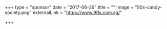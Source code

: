 +++
type = "sponsor"
date = "2017-06-29"
title = ""
image = "90s-candy-society.png"
externalLink = "https://www.90s.com.sg/"

+++

